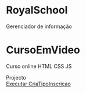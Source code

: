 # RoyalSchool
Gerenciador de informação



# CursoEmVideo
Curso online HTML CSS JS

Projecto
<br>
<a href="https://ruipimenta.netlify.app/">Executar CriaTipoInscricao</a>
<br>